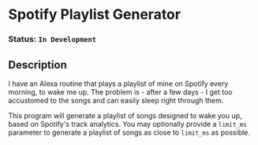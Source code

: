 # Spotify Playlist Generator
### Status: `In Development`

## Description
I have an Alexa routine that plays a playlist of mine on Spotify every morning, to wake me up.
The problem is - after a few days - I get too accustomed to the songs and can easily sleep right
through them.

This program will generate a playlist of songs designed to wake you up, based on Spotify's track analytics.
You may optionally provide a `limit_ms` parameter to generate a playlist of songs as close to 
`limit_ms` as possible.
